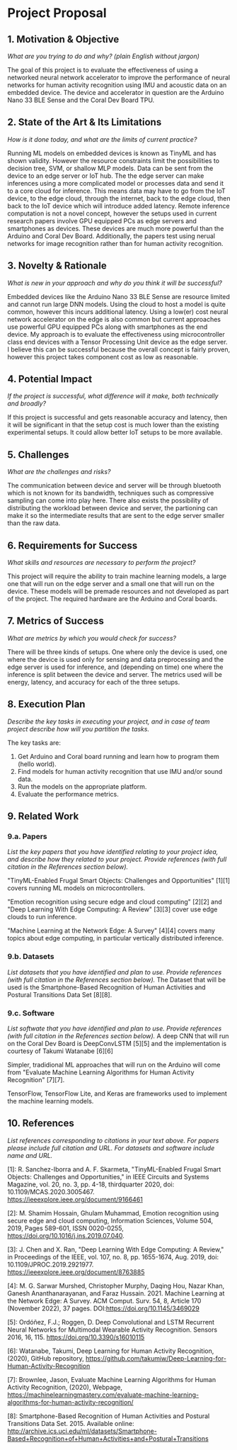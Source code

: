 # Project Proposal

## 1. Motivation & Objective

*What are you trying to do and why? (plain English without jargon)*

The goal of this project is to evaluate the effectiveness of using a networked neural network accelerator to improve the performance of neural networks for human activity recognition using IMU and acoustic data on an embedded device. The device and accelerator in question are the Arduino Nano 33 BLE Sense and the Coral Dev Board TPU.


## 2. State of the Art & Its Limitations
*How is it done today, and what are the limits of current practice?*

Running ML models on embedded devices is known as TinyML and has shown validity. However the resource constraints limit the possibilities to decision tree, SVM, or shallow MLP models. Data can be sent from the device to an edge server or IoT hub. The the edge server can make inferences using a more complicated model or processes data and send it to a core cloud for inference. This means data may have to go from the IoT device, to the edge cloud, through the internet, back to the edge cloud, then back to the IoT device which will introduce added latency. Remote inference computation is not a novel concept, however the setups used in current research papers involve GPU equipped PCs as edge servers and smartphones as devices. These devices are much more powerful than the Arduino and Coral Dev Board. Additionally, the papers test using nerual networks for image recognition rather than for human activity recognition.


## 3. Novelty & Rationale
*What is new in your approach and why do you think it will be successful?*

Embedded devices like the Arduino Nano 33 BLE Sense are resource limited and cannot run large DNN models. Using the cloud to host a model is quite common, however this incurs additional latency. Using a low(er) cost neural network accelerator on the edge is also common but current approaches use powerful GPU equipped PCs along with smartphones as the end device. My approach is to evaluate the effectiveness using microcontroller class end devices with a Tensor Processing Unit device as the edge server. I believe this can be successful because the overall concept is fairly proven, however this project takes component cost as low as reasonable.


## 4. Potential Impact
*If the project is successful, what difference will it make, both technically and broadly?*

If this project is successful and gets reasonable accuracy and latency, then it will be significant in that the setup cost is much lower than the existing experimental setups. It could allow better IoT setups to be more available.


## 5. Challenges
*What are the challenges and risks?*

The communication between device and server will be through bluetooth which is not known for its bandwidth, techniques such as compressive sampling can come into play here. There also exists the possibility of distributing the workload between device and server, the partioning can make it so the intermediate results that are sent to the edge server smaller than the raw data.


## 6. Requirements for Success
*What skills and resources are necessary to perform the project?*

This project will require the ability to train machine learning models, a large one that will run on the edge server and a small one that will run on the device. These models will be premade resources and not developed as part of the project. The required hardware are the Arduino and Coral boards.


## 7. Metrics of Success
*What are metrics by which you would check for success?*

There will be three kinds of setups. One where only the device is used, one where the device is used only for sensing and data preprocessing and the edge server is used for inference, and (depending on time) one where the inference is split between the device and server. The metrics used will be energy, latency, and accuracy for each of the three setups.


## 8. Execution Plan
*Describe the key tasks in executing your project, and in case of team project describe how will you partition the tasks.*

The key tasks are:
<ol>
  <li>Get Arduino and Coral board running and learn how to program them (hello world).</li>
  <li>Find models for human activity recognition that use IMU and/or sound data.</li>
  <li>Run the models on the appropriate platform.</li>
  <li>Evaluate the performance metrics.</li>
</ol>


## 9. Related Work

### 9.a. Papers
*List the key papers that you have identified relating to your project idea, and describe how they related to your project. Provide references (with full citation in the References section below).*

"TinyML-Enabled Frugal Smart Objects: Challenges and Opportunities" [1][1] covers running ML models on microcontrollers.

"Emotion recognition using secure edge and cloud computing" [2][2] and "Deep Learning With Edge Computing: A Review" [3][3] cover use edge clouds to run inference.

"Machine Learning at the Network Edge: A Survey" [4][4] covers many topics about edge computing, in particular vertically distributed inference.


### 9.b. Datasets
*List datasets that you have identified and plan to use. Provide references (with full citation in the References section below).*
The Dataset that will be used is the Smartphone-Based Recognition of Human Activities and Postural Transitions Data Set [8][8].


### 9.c. Software
*List softwate that you have identified and plan to use. Provide references (with full citation in the References section below).*
A deep CNN that will run on the Coral Dev Board is DeepConvLSTM [5][5] and the implementation is courtesy of Takumi Watanabe [6][6]

Simpler, tradidional ML approaches that will run on the Arduino will come from "Evaluate Machine Learning Algorithms for Human Activity Recognition" [7][7].

TensorFlow, TensorFlow Lite, and Keras are frameworks used to implement the machine learning models.


## 10. References

*List references corresponding to citations in your text above. For papers please include full citation and URL. For datasets and software include name and URL.*

[1]: R. Sanchez-Iborra and A. F. Skarmeta, "TinyML-Enabled Frugal Smart Objects: Challenges and Opportunities," in IEEE Circuits and Systems Magazine, vol. 20, no. 3, pp. 4-18, thirdquarter 2020, doi: 10.1109/MCAS.2020.3005467. https://ieeexplore.ieee.org/document/9166461

[2]:  M. Shamim Hossain, Ghulam Muhammad, Emotion recognition using secure edge and cloud computing, Information Sciences, Volume 504, 2019, Pages 589-601, ISSN 0020-0255, https://doi.org/10.1016/j.ins.2019.07.040.

[3]: J. Chen and X. Ran, "Deep Learning With Edge Computing: A Review," in Proceedings of the IEEE, vol. 107, no. 8, pp. 1655-1674, Aug. 2019, doi: 10.1109/JPROC.2019.2921977. https://ieeexplore.ieee.org/document/8763885

[4]: M. G. Sarwar Murshed, Christopher Murphy, Daqing Hou, Nazar Khan, Ganesh Ananthanarayanan, and Faraz Hussain. 2021. Machine Learning at the Network Edge: A Survey. ACM Comput. Surv. 54, 8, Article 170 (November 2022), 37 pages. DOI:https://doi.org/10.1145/3469029

[5]: Ordóñez, F.J.; Roggen, D. Deep Convolutional and LSTM Recurrent Neural Networks for Multimodal Wearable Activity Recognition. Sensors 2016, 16, 115. https://doi.org/10.3390/s16010115

[6]: Watanabe, Takumi, Deep Learning for Human Activity Recognition, (2020), GitHub repository, https://github.com/takumiw/Deep-Learning-for-Human-Activity-Recognition

[7]: Brownlee, Jason, Evaluate Machine Learning Algorithms for Human Activity Recognition, (2020), Webpage, https://machinelearningmastery.com/evaluate-machine-learning-algorithms-for-human-activity-recognition/

[8]: Smartphone-Based Recognition of Human Activities and Postural Transitions Data Set. 2015. Available online: http://archive.ics.uci.edu/ml/datasets/Smartphone-Based+Recognition+of+Human+Activities+and+Postural+Transitions
